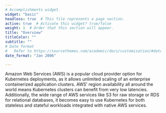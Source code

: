 ```yaml
---
# Accomplishments widget.
widget: "basic"  
headless: true  # This file represents a page section.
active: true  # Activate this widget? true/false
weight: 1  # Order that this section will appear.
title: "Overview"
titleColor: ""
subtitle: ""
# Date format
#   Refer to https://sourcethemes.com/academic/docs/customization/#date-format
date_format: "Jan 2006"

---
```


Amazon Web Services (AWS) is a popular cloud provider option for Kubernetes deployments, as it allows unlimited scaling of an enterprise containerized application clusters. AWS’ region availability all around the world means Kubernetes clusters can benefit from very low latencies. Additionally, the wide range of AWS services like S3 for raw storage or RDS for relational databases, it becomes easy to use Kubernetes for both stateless and stateful workloads integrated with native AWS services.